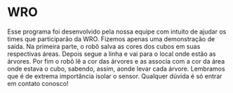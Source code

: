 # WRO
Esse programa foi desenvolvido pela nossa equipe com intuito de ajudar os times que participarão da WRO. Fizemos apenas uma demonstração de saída. Na primeira parte, o robô salva as cores dos cubos em suas respectivas áreas. Depois segue a linha e vai para o local onde estão as árvores. Por fim o robô lê a cor das árvores e as associa com a cor da área onde estava o cubo, sabendo, assim, aonde levar cada árvore. Lembramos que é de extrema importância isolar o sensor. Qualquer dúvida é só entrar em contato conosco!
